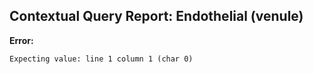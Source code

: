 ## Contextual Query Report: Endothelial (venule)

**Error:**
```
Expecting value: line 1 column 1 (char 0)
```